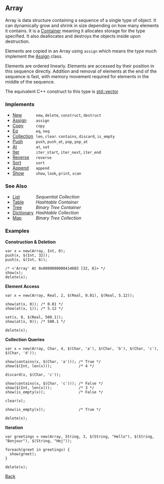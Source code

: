 Array
-----

Array is data structure containing a sequence of a single type of object. It can dynamically grow and shrink in size depending on how many elements it contains. It is a [Container](/documentation/containers) meaning it allocates storage for the type specified. It also deallocates and destroys the objects inside upon destruction.

Elements are copied in an Array using `assign` which means the type much implement the [Assign](reference/assign) class.

Elements are ordered linearly. Elements are accessed by their position in this sequence directly. Addition and removal of elements at the end of the sequence is fast, with memory movement required for elements in the middle of the sequence. 

The equivalent C++ construct to this type is [std::vector](http://www.cplusplus.com/reference/vector/vector/)

### Implements

* <span style="width:75px; float:left;">[New](reference/new)</span> `new`, `delete`, `construct`, `destruct`
* <span style="width:75px; float:left;">[Assign](reference/assign)</span> `assign`
* <span style="width:75px; float:left;">[Copy](reference/copy)</span> `copy`
* <span style="width:75px; float:left;">[Eq](reference/eq)</span> `eq`, `neq`
* <span style="width:75px; float:left;">[Collection](reference/collection)</span> `len`, `clear`. `contains`, `discard`, `is_empty`
* <span style="width:75px; float:left;">[Push](reference/push)</span> `push`, `push_at`, `pop`, `pop_at`
* <span style="width:75px; float:left;">[At](reference/at)</span> `at`, `set`
* <span style="width:75px; float:left;">[Iter](reference/iter)</span> `iter_start`, `iter_next`, `iter_end`
* <span style="width:75px; float:left;">[Reverse](reference/reverse)</span> `reverse`
* <span style="width:75px; float:left;">[Sort](reference/sort)</span> `sort`
* <span style="width:75px; float:left;">[Append](reference/append)</span> `append`
* <span style="width:75px; float:left;">[Show](reference/show)</span> `show`, `look`, `print`, `scan`

### See Also

* <span style="width:75px; float:left;">[List](reference/list)</span> _Sequential Collection_
* <span style="width:75px; float:left;">[Table](reference/table)</span> _Hashtable Container_
* <span style="width:75px; float:left;">[Tree](reference/tree)</span> _Binary Tree Container_
* <span style="width:75px; float:left;">[Dictionary](reference/dictionary)</span> _Hashtable Collection_
* <span style="width:75px; float:left;">[Map](reference/map)</span> _Binary Tree Collection_

### Examples

__Construction & Deletion__

    var x = new(Array, Int, 0);
    push(x, $(Int, 32));
    push(x, $(Int, 6));
    
    /* <'Array' At 0x0000000000414603 [32, 6]> */
    show(x);
    delete(x);
    
__Element Access__

    var x = new(Array, Real, 2, $(Real, 0.01), $(Real, 5.12));
    
    show(at(x, 0)); /* 0.01 */
    show(at(x, 1)); /* 5.12 */
    
    set(x, 0, $(Real, 500.1));
    show(at(x, 0)); /* 500.1 */
    
    delete(x);

__Collection Queries__

    var x = new(Array, Char, 4, $(Char, 'a'), $(Char, 'b'), $(Char, 'c'), $(Char, 'd'));
    
    show(contains(x, $(Char, 'a'))); /* True */
    show($(Int, len(x)));            /* 4 */
    
    discard(x, $(Char, 'c'));
    
    show(contains(x, $(Char, 'c'))); /* False */
    show($(Int, len(x)));            /* 3 */
    show(is_empty(x));               /* False */
    
    clear(x);
    
    show(is_empty(x));               /* True */
  
    delete(x);
    
__Iteration__

    var greetings = new(Array, String, 3, $(String, "Hello"), $(String, "Bonjour"), $(String, "Hej"));
    
    foreach(greet in greetings) {
      show(greet);
    }
    
    delete(x);

[Back](/documentation)